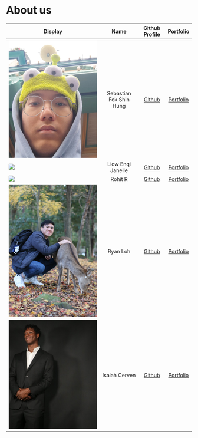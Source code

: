 # About us

Display |     Name      |                       Github Profile                       | Portfolio 
--------|:-------------:|:----------------------------------------------------------:|:---------:
![](photos/disney_selfie.png) |   Sebastian Fok Shin Hung    |               [Github](https://github.com/SebasFok/)                | [Portfolio](docs/team/johndoe.md)
![](photos/j.png) |    Liow Enqi Janelle    |               [Github](https://github.com/janelleenqi)                | [Portfolio](team/sebastianfok.md)
![](https://via.placeholder.com/100.png?text=Photo) |   Rohit R     |               [Github](https://github.com/rohitcube)                | [Portfolio](docs/team/johndoe.md)
![](photos/ryanPic.jpg) |   Ryan Loh    |               [Github](https://github.com/ryanlohyr)                | [Portfolio](https://ryanlohyr.github.io/ryanloh/)
![](photos/isaiah_profile.png) | Isaiah Cerven | [Github](https://github.com/CerIsaiah/) | [Portfolio](docs/team/isaiah.md)
